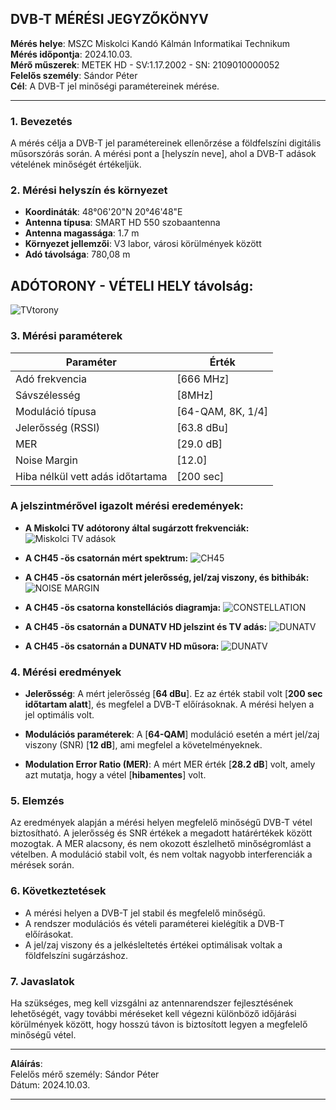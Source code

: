 ## DVB-T MÉRÉSI JEGYZŐKÖNYV

**Mérés helye**: MSZC Miskolci Kandó Kálmán Informatikai Technikum  
**Mérés időpontja**: 2024.10.03.  
**Mérő műszerek**: METEK HD - SV:1.17.2002 - SN: 2109010000052  
**Felelős személy**: Sándor Péter  
**Cél**: A DVB-T jel minőségi paramétereinek mérése.  

---

### 1. **Bevezetés**

A mérés célja a DVB-T jel paramétereinek ellenőrzése a földfelszíni digitális műsorszórás során. A mérési pont a [helyszín neve], ahol a DVB-T adások vételének minőségét értékeljük.

### 2. **Mérési helyszín és környezet**

- **Koordináták**: 48°06'20"N 20°46'48"E
- **Antenna típusa**: SMART HD 550 szobaantenna
- **Antenna magassága**: 1.7 m
- **Környezet jellemzői**: V3 labor, városi körülmények között  
- **Adó távolsága**: 780,08 m

## ADÓTORONY - VÉTELI HELY távolság:
![TVtorony](https://sandorpeteer.github.io/tavkozles/img/map.png)

### 3. **Mérési paraméterek**

| Paraméter           | Érték |
|---------------------|-------|
| Adó frekvencia       | [666 MHz] |
| Sávszélesség         | [8MHz] |
| Moduláció típusa     | [64-QAM, 8K, 1/4] |
| Jelerősség (RSSI)    | [63.8 dBu] |
| MER                  | [29.0 dB] |
| Noise Margin         | [12.0] |
| Hiba nélkül vett adás időtartama | [200 sec] |


### A jelszintmérővel igazolt mérési eredemények:

- **A Miskolci TV adótorony által sugárzott frekvenciák:**
![Miskolci TV adások](https://sandorpeteer.github.io/tavkozles/img/miskolciTV.png)

- **A CH45 -ös csatornán mért spektrum:**
![CH45](https://sandorpeteer.github.io/tavkozles/img/its_snapshot_0001.bmp)

- **A CH45 -ös csatornán mért jelerősség, jel/zaj viszony, és bithibák:**
![NOISE MARGIN](https://sandorpeteer.github.io/tavkozles/img/its_snapshot_0002.bmp)

- **A CH45 -ös csatorna konstellációs diagramja:**
![CONSTELLATION](https://sandorpeteer.github.io/tavkozles/img/its_snapshot_0004.bmp)

- **A CH45 -ös csatornán a DUNATV HD jelszint és TV adás:**
![DUNATV](https://sandorpeteer.github.io/tavkozles/img/its_snapshot_0003.bmp)

- **A CH45 -ös csatornán a DUNATV HD műsora:**
![DUNATV](https://sandorpeteer.github.io/tavkozles/img/its_snapshot_0005.bmp)

### 4. **Mérési eredmények**

- **Jelerősség**: A mért jelerősség [**64 dBu**]. Ez az érték stabil volt [**200 sec időtartam alatt**], és megfelel a DVB-T előírásoknak. A mérési helyen a jel optimális volt.
  
- **Modulációs paraméterek**: A [**64-QAM**] moduláció esetén a mért jel/zaj viszony (SNR) [**12 dB**], ami megfelel a követelményeknek.

- **Modulation Error Ratio (MER)**: A mért MER érték [**28.2 dB**] volt, amely azt mutatja, hogy a vétel [**hibamentes**] volt.

### 5. **Elemzés**

Az eredmények alapján a mérési helyen megfelelő minőségű DVB-T vétel biztosítható. A jelerősség és SNR értékek a megadott határértékek között mozogtak. A MER alacsony, és nem okozott észlelhető minőségromlást a vételben. A moduláció stabil volt, és nem voltak nagyobb interferenciák a mérések során.

### 6. **Következtetések**

- A mérési helyen a DVB-T jel stabil és megfelelő minőségű.  
- A rendszer modulációs és vételi paraméterei kielégítik a DVB-T előírásokat.  
- A jel/zaj viszony és a jelkésleltetés értékei optimálisak voltak a földfelszíni sugárzáshoz.  

### 7. **Javaslatok**

Ha szükséges, meg kell vizsgálni az antennarendszer fejlesztésének lehetőségét, vagy további méréseket kell végezni különböző időjárási körülmények között, hogy hosszú távon is biztosított legyen a megfelelő minőségű vétel.

---

**Aláírás**:  
Felelős mérő személy: Sándor Péter  
Dátum: 2024.10.03.  

---

